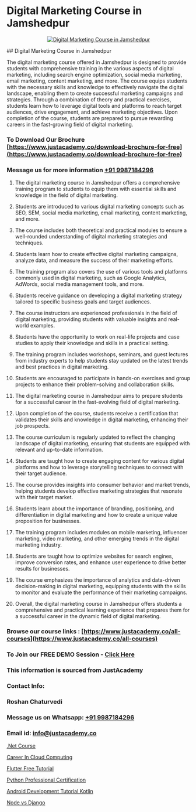 # Digital Marketing Course in Jamshedpur

<p align="center">
  <a href="https://justacademy.co/course-detail/digital-marketing">
    <img src="https://justacademy.co/storage2/course_image/1676636720_course_image.webp" alt="Digital Marketing Course in Jamshedpur">
  </a>
</p>
## Digital Marketing Course in Jamshedpur

The digital marketing course offered in Jamshedpur is designed to provide students with comprehensive training in the various aspects of digital marketing, including search engine optimization, social media marketing, email marketing, content marketing, and more. The course equips students with the necessary skills and knowledge to effectively navigate the digital landscape, enabling them to create successful marketing campaigns and strategies. Through a combination of theory and practical exercises, students learn how to leverage digital tools and platforms to reach target audiences, drive engagement, and achieve marketing objectives. Upon completion of the course, students are prepared to pursue rewarding careers in the fast-growing field of digital marketing.
### To Download Our Brochure [https://www.justacademy.co/download-brochure-for-free](https://www.justacademy.co/download-brochure-for-free)
### Message us for more information [+91 9987184296](https://api.whatsapp.com/send?phone=919987184296)
1) The digital marketing course in Jamshedpur offers a comprehensive training program to students to equip them with essential skills and knowledge in the field of digital marketing.

2) Students are introduced to various digital marketing concepts such as SEO, SEM, social media marketing, email marketing, content marketing, and more.

3) The course includes both theoretical and practical modules to ensure a well-rounded understanding of digital marketing strategies and techniques.

4) Students learn how to create effective digital marketing campaigns, analyze data, and measure the success of their marketing efforts.

5) The training program also covers the use of various tools and platforms commonly used in digital marketing, such as Google Analytics, AdWords, social media management tools, and more.

6) Students receive guidance on developing a digital marketing strategy tailored to specific business goals and target audiences.

7) The course instructors are experienced professionals in the field of digital marketing, providing students with valuable insights and real-world examples.

8) Students have the opportunity to work on real-life projects and case studies to apply their knowledge and skills in a practical setting.

9) The training program includes workshops, seminars, and guest lectures from industry experts to help students stay updated on the latest trends and best practices in digital marketing.

10) Students are encouraged to participate in hands-on exercises and group projects to enhance their problem-solving and collaboration skills.

11) The digital marketing course in Jamshedpur aims to prepare students for a successful career in the fast-evolving field of digital marketing.

12) Upon completion of the course, students receive a certification that validates their skills and knowledge in digital marketing, enhancing their job prospects.

13) The course curriculum is regularly updated to reflect the changing landscape of digital marketing, ensuring that students are equipped with relevant and up-to-date information.

14) Students are taught how to create engaging content for various digital platforms and how to leverage storytelling techniques to connect with their target audience.

15) The course provides insights into consumer behavior and market trends, helping students develop effective marketing strategies that resonate with their target market.

16) Students learn about the importance of branding, positioning, and differentiation in digital marketing and how to create a unique value proposition for businesses.

17) The training program includes modules on mobile marketing, influencer marketing, video marketing, and other emerging trends in the digital marketing industry.

18) Students are taught how to optimize websites for search engines, improve conversion rates, and enhance user experience to drive better results for businesses.

19) The course emphasizes the importance of analytics and data-driven decision-making in digital marketing, equipping students with the skills to monitor and evaluate the performance of their marketing campaigns.

20) Overall, the digital marketing course in Jamshedpur offers students a comprehensive and practical learning experience that prepares them for a successful career in the dynamic field of digital marketing.

### Browse our course links : [https://www.justacademy.co/all-courses](https://www.justacademy.co/all-courses) 
### To Join our FREE DEMO Session - [Click Here](https://www.justacademy.co/register-for-course-demo)


### This information is sourced from JustAcademy
### Contact Info:
### Roshan Chaturvedi
### Message us on Whatsapp: [+91 9987184296](https://api.whatsapp.com/send?phone=919987184296)
### Email id: [info@justacademy.co](mailto:info@justacademy.co)
                
[.Net Course](https://www.linkedin.com/pulse/net-course-justacademy-berlin-c0vhc?trackingId=486APu09KfY%2FwFzMxTM5VQ%3D%3D&lipi=urn%3Ali%3Apage%3Ad_flagship3_company_admin%3BYf0bh%2BAUR9ioxIsyYDfCpA%3D%3D)

[Career In Cloud Computing](https://www.linkedin.com/pulse/career-cloud-computing-justacademy-mumbai-l1nbc?trackingId=QUumMdrmaYOLi%2BXFMmKfRw%3D%3D&lipi=urn%3Ali%3Apage%3Ad_flagship3_showcase_admin%3BEsFdB2XdSWavw7Lqed%2FH2g%3D%3D)

[Flutter Free Tutorial](https://medium.com/@AkashSingh2052/flutter-free-tutorial-025f0fe61b50)

[Python Professional Certification](https://medium.com/@mahi3106/python-professional-certification-e1be338a855a)

[Android Development Tutorial Kotlin](https://justacademyin.github.io/justacademy/android-development-tutorial-kotlin)

[Node vs Django](https://justacademyin.github.io/justacademy/node-vs-django)

